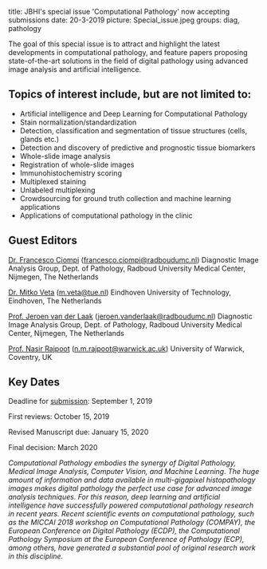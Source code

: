 title: JBHI's special issue 'Computational Pathology' now accepting submissions
date: 20-3-2019
picture: Special_issue.jpeg
groups: diag, pathology

The goal of this special issue is to attract and highlight the latest developments in computational pathology, and feature papers proposing state-of-the-art solutions in the field of digital pathology using advanced image analysis and artificial intelligence.

## Topics of interest include, but are not limited to:

- Artificial intelligence and Deep Learning for Computational Pathology
- Stain normalization/standardization
- Detection, classification and segmentation of tissue structures (cells, glands etc.)
- Detection and discovery of predictive and prognostic tissue biomarkers
- Whole-slide image analysis
- Registration of whole-slide images
- Immunohistochemistry scoring
- Multiplexed staining
- Unlabeled multiplexing
- Crowdsourcing for ground truth collection and machine learning applications
- Applications of computational pathology in the clinic


## Guest Editors

<a href="https://www.computationalpathologygroup.eu/members/francesco-ciompi/">Dr. Francesco Ciompi</a>
(francesco.ciompi@radboudumc.nl)
Diagnostic Image Analysis Group, Dept. of Pathology, Radboud University Medical Center, Nijmegen, The Netherlands

<a href="https://www.tue.nl/en/research/researchers/mitko-veta/">Dr. Mitko Veta</a>
(m.veta@tue.nl)
Eindhoven University of Technology, Eindhoven, The Netherlands

<a href="https://www.computationalpathologygroup.eu/members/jeroen-van-der-laak/">Prof. Jeroen van der Laak</a>
(jeroen.vanderlaak@radboudumc.nl)
Diagnostic Image Analysis Group, Dept. of Pathology, Radboud University Medical Center, Nijmegen, The Netherlands

<a href="https://warwick.ac.uk/fac/sci/dcs/people/nasir_rajpoot/">Prof. Nasir Rajpoot</a>
(n.m.rajpoot@warwick.ac.uk)
University of Warwick, Coventry, UK

## Key Dates
Deadline for <a href="https://jbhi.embs.org/special-issues/computational-pathology/">submission</a>: September 1, 2019

First reviews: October 15, 2019

Revised Manuscript due: January 15, 2020

Final decision: March 2020

*Computational Pathology embodies the synergy of Digital Pathology, Medical Image Analysis, Computer Vision, and Machine Learning. The huge amount of information and data available in multi-gigapixel histopathology images makes digital pathology the perfect use case for advanced image analysis techniques. For this reason, deep learning and artificial intelligence have successfully powered computational pathology research in recent years. Recent scientific events on computational pathology, such as the MICCAI 2018 workshop on Computational Pathology (COMPAY), the European Conference on Digital Pathology (ECDP), the Computational Pathology Symposium at the European Conference of Pathology (ECP), among others, have generated a substantial pool of original research work in this discipline.*
